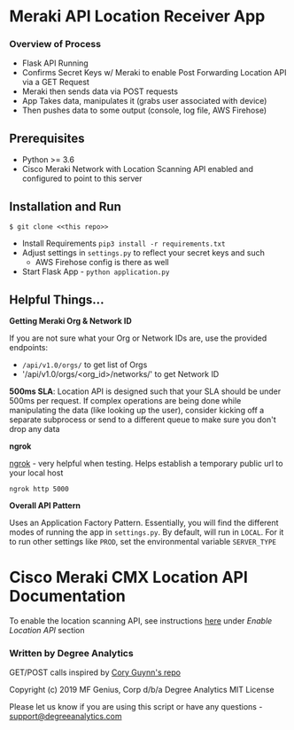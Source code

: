 # Meraki API Location Receiver App


### Overview of Process 
- Flask API Running
- Confirms Secret Keys w/ Meraki to enable Post Forwarding Location API via a GET Request
- Meraki then sends data via POST requests
- App Takes data, manipulates it (grabs user associated with device)
- Then pushes data to some output (console, log file, AWS Firehose)



## Prerequisites
* Python >= 3.6
* Cisco Meraki Network with Location Scanning API enabled and configured to point to this server

## Installation and Run
```
$ git clone <<this repo>>
```
* Install Requirements `pip3 install -r requirements.txt`
* Adjust settings in `settings.py` to reflect your secret keys and such
    * AWS Firehose config is there as well
* Start Flask App - `python application.py`


## Helpful Things...
**Getting Meraki Org & Network ID**

If you are not sure what your Org or Network IDs are, use the provided endpoints:
* `/api/v1.0/orgs/` to get list of Orgs
* '/api/v1.0/orgs/<org_id>/networks/' to get Network ID


**500ms SLA**:
Location API is designed such that your SLA should be under 500ms per request. If complex operations are being done while manipulating the data (like looking up the user), consider kicking off a separate subprocess or send to a different queue to make sure you don't drop any data


**ngrok**

[ngrok](ngrok.com) - very helpful when testing. Helps establish a temporary public url to your local host
```
ngrok http 5000
```

**Overall API Pattern**

Uses an Application Factory Pattern. Essentially, you will find the different modes of running the app in `settings.py`. By default, will run in `LOCAL`. For it to run other settings like `PROD`, set the environmental variable `SERVER_TYPE`

# Cisco Meraki CMX Location API Documentation


To enable the location scanning API, see instructions [here](https://documentation.meraki.com/MR/Monitoring_and_Reporting/Location_Analytics#Enable_Scanning_API) under *Enable Location API* section
### Written by Degree Analytics
GET/POST calls inspired by [Cory Guynn's repo](https://github.com/dexterlabora/cmxreceiver-python)


Copyright (c) 2019 MF Genius, Corp d/b/a Degree Analytics
MIT License

Please let us know if you are using this script or have any questions - support@degreeanalytics.com